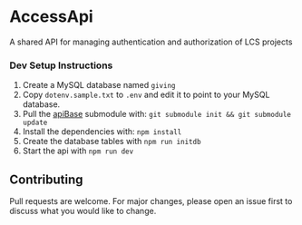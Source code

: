 # AccessApi
A shared API for managing authentication and authorization of LCS projects

### Dev Setup Instructions

1. Create a MySQL database named `giving`
2. Copy `dotenv.sample.txt` to `.env` and edit it to point to your MySQL database.
3. Pull the [apiBase](https://github.com/LiveChurchSolutions/ApiBase) submodule with: `git submodule init && git submodule update`
4. Install the dependencies with: `npm install`
5. Create the database tables with `npm run initdb`
6. Start the api with `npm run dev`

## Contributing
Pull requests are welcome. For major changes, please open an issue first to discuss what you would like to change.
